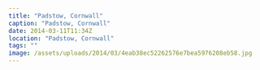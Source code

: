 ```yaml
---
title: "Padstow, Cornwall"
caption: "Padstow, Cornwall"
date: 2014-03-11T11:34Z
location: "Padstow, Cornwall"
tags: ""
image: /assets/uploads/2014/03/4eab38ec52262576e7bea5976208eb58.jpg
---
```

